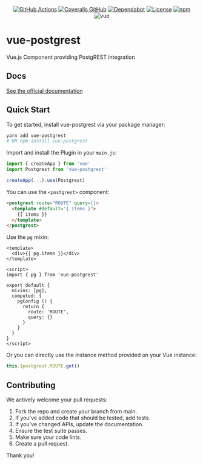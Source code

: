 <div align="center">

[![GitHub Actions](https://img.shields.io/github/actions/workflow/status/technowledgy/vue-postgrest/push.yaml?branch=main)](https://github.com/technowledgy/vue-postgrest/actions/workflows/push.yaml)
[![Coveralls GitHub](https://img.shields.io/coveralls/github/technowledgy/vue-postgrest)](https://coveralls.io/github/technowledgy/vue-postgrest)
[![Dependabot](https://img.shields.io/badge/dependabot-enabled-success)](https://github.com/technowledgy/vue-postgrest/blob/main/package.json)
[![License](https://img.shields.io/npm/l/vue-postgrest)](https://github.com/technowledgy/vue-postgrest/blob/main/LICENSE)
[![npm](https://img.shields.io/npm/v/vue-postgrest)](https://www.npmjs.com/package/vue-postgrest)
![vue](https://img.shields.io/badge/vue-3.x-brightgreen)

</div>

# vue-postgrest
Vue.js Component providing PostgREST integration

## Docs

[See the official documentation](https://technowledgy.github.io/vue-postgrest/)

## Quick Start

To get started, install vue-postgrest via your package manager:

``` bash
yarn add vue-postgrest
# OR npm install vue-postgrest
```

Import and install the Plugin in your `main.js`:

``` javascript
import { createApp } from 'vue'
import Postgrest from 'vue-postgrest'

createApp(...).use(Postgrest)
```

You can use the `<postgrest>` component:

``` html
<postgrest route="ROUTE" query={}>
  <template #default="{ items }">
    {{ items }}
  </template>
</postgrest>
```

Use the `pg` mixin:

``` vue
<template>
  <div>{{ pg.items }}</div>
</template>

<script>
import { pg } from 'vue-postgrest'

export default {
  mixins: [pg],
  computed: {
    pgConfig () {
      return {
        route: 'ROUTE',
        query: {}
      }
    }
  }
}
</script>
```

Or you can directly use the instance method provided on your Vue instance:

``` javascript
this.$postgrest.ROUTE.get()
```

## Contributing

We actively welcome your pull requests:

1. Fork the repo and create your branch from main.
2. If you've added code that should be tested, add tests.
3. If you've changed APIs, update the documentation.
4. Ensure the test suite passes.
5. Make sure your code lints.
6. Create a pull request.

Thank you!
